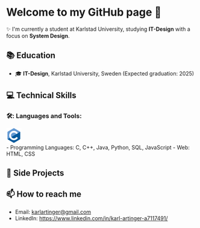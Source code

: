 # Welcome to my GitHub page 👋

✨ I'm currently a student at Karlstad University, studying **IT-Design** with a focus on **System Design**.

## 📚 Education

- 🎓 **IT-Design**, Karlstad University, Sweden (Expected graduation: 2025)

## 💻 Technical Skills

### 🛠️: Languages and Tools:

<div>
  <img src="https://github.com/devicons/devicon/blob/master/icons/c/c-original.svg" Title="C" alt="C" width="40" height="40"/>&nbsp;
</div>
- Programming Languages: C, C++, Java, Python, SQL, JavaScript
- Web: HTML, CSS
<!-- Tools & Technologies: [Databases, OO-programming, Design-patterns, Interaction Design, Server programming, Data communication, Business by Web and Web Analytics, Software Testing] -->

## 📄 Side Projects

<!-- - **Project 1**: Short description of the project. What was your role? What technologies did you use? -->

## 📫 How to reach me

- Email: karlartinger@gmail.com
- LinkedIn: https://www.linkedin.com/in/karl-artinger-a7117491/

<!--
**Karlarti100/Karlarti100** is a ✨ _special_ ✨ repository because its `README.md` (this file) appears on your GitHub profile.

Here are some ideas to get you started:

- 🔭 I’m currently working on ...
- 🌱 I’m currently learning ...
- 👯 I’m looking to collaborate on ...
- 🤔 I’m looking for help with ...
- 💬 Ask me about ...
- 📫 How to reach me: ...
- 😄 Pronouns: ...
- ⚡ Fun fact: ...
-->
